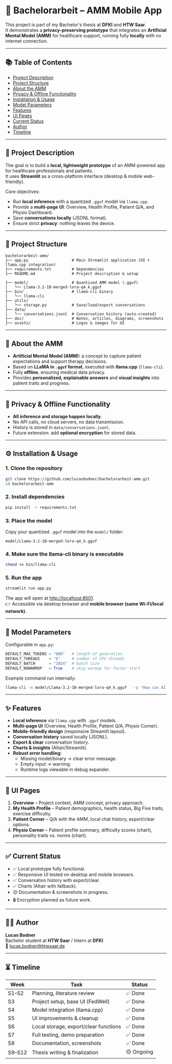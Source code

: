 # 🧠 Bachelorarbeit – AMM Mobile App

This project is part of my Bachelor's thesis at **DFKI** and **HTW Saar**.  
It demonstrates a **privacy-preserving prototype** that integrates an **Artificial Mental Model (AMM)** for healthcare support, running fully **locally** with no internet connection.

---

## 📚 Table of Contents

- [Project Description](#-project-description)  
- [Project Structure](#-project-structure)  
- [About the AMM](#-about-the-amm)  
- [Privacy & Offline Functionality](#-privacy--offline-functionality)  
- [Installation & Usage](#-installation--usage)  
- [Model Parameters](#-model-parameters)  
- [Features](#-features)  
- [UI Pages](#-ui-pages)  
- [Current Status](#-current-status)  
- [Author](#-author)  
- [Timeline](#-timeline)  

---

## 📜 Project Description

The goal is to build a **local, lightweight prototype** of an AMM-powered app for healthcare professionals and patients.  
It uses **Streamlit** as a cross-platform interface (desktop & mobile web-friendly).  

Core objectives:
- Run **local inference** with a quantized `.gguf` model via `llama.cpp`.  
- Provide a **multi-page UI**: Overview, Health Profile, Patient Q/A, and Physio Dashboard.  
- Save **conversations locally** (JSONL format).  
- Ensure strict **privacy**: nothing leaves the device.  

---

## 📁 Project Structure

```
bachelorarbeit-amm/
├── app.py                   # Main Streamlit application (UI + llama.cpp integration)
├── requirements.txt         # Dependencies
├── README.md                # Project description & setup

├── model/                   # Quantized AMM model (.gguf)
│   └── Llama-3.2-1B-merged-lora-q4_k.gguf
├── bin/                     # llama-cli binary
│   └── llama-cli
├── utils/                   
│   └── storage.py           # Save/load/export conversations
├── data/                    
│   └── conversations.jsonl  # Conversation history (auto-created)
├── doc/                     # Notes, articles, diagrams, screenshots
├── assets/                  # Logos & images for UI
```

---

## 🧠 About the AMM

- **Artificial Mental Model (AMM):** a concept to capture patient expectations and support therapy decisions.  
- Based on **LLaMA in `.gguf` format**, executed with **llama.cpp** (`llama-cli`).  
- Fully **offline**, ensuring medical data privacy.  
- Provides **personalized, explainable answers** and **visual insights** into patient traits and progress.  

---

## 🔐 Privacy & Offline Functionality

- **All inference and storage happen locally**.  
- No API calls, no cloud servers, no data transmission.  
- History is stored in `data/conversations.jsonl`.  
- Future extension: add **optional encryption** for stored data.  

---

## ⚙️ Installation & Usage

### 1. Clone the repository

```bash
git clone https://github.com/lucasbodner/bachelorarbeit-amm.git
cd bachelorarbeit-amm
```

### 2. Install dependencies

```bash
pip install -r requirements.txt
```

### 3. Place the model

Copy your quantized `.gguf` model into the `model/` folder:

```
model/Llama-3.2-1B-merged-lora-q4_k.gguf
```

### 4. Make sure the llama-cli binary is executable

```bash
chmod +x bin/llama-cli
```

### 5. Run the app

```bash
streamlit run app.py
```

The app will open at [http://localhost:8501](http://localhost:8501).  
👉 Accessible via desktop browser and **mobile browser (same Wi-Fi/local network)**.

---

## 🔧 Model Parameters

Configurable in `app.py`:

```python
DEFAULT_MAX_TOKENS = "800"   # length of generation
DEFAULT_THREADS    = "6"     # number of CPU threads
DEFAULT_BATCH      = "1024"  # batch size
DEFAULT_NOWARMUP   = True    # skip warmup for faster start
```

Example command run internally:

```bash
llama-cli -m model/Llama-3.2-1B-merged-lora-q4_k.gguf   -p "How can AI support physiotherapy?"   -n 800 -t 6 -b 1024 --no-warmup
```

---

## ✨ Features

- **Local inference** via `llama.cpp` with `.gguf` models.  
- **Multi-page UI** (Overview, Health Profile, Patient Q/A, Physio Corner).  
- **Mobile-friendly design** (responsive Streamlit layout).  
- **Conversation history** saved locally (JSONL).  
- **Export & clear** conversation history.  
- **Charts & insights** (Altair/Streamlit).  
- **Robust error handling**:  
  - Missing model/binary → clear error message.  
  - Empty input → warning.  
  - Runtime logs viewable in debug expander.  

---

## 📱 UI Pages

1. **Overview** – Project context, AMM concept, privacy approach.  
2. **My Health Profile** – Patient demographics, health status, Big Five traits, exercise difficulty.  
3. **Patient Corner** – Q/A with the AMM, local chat history, export/clear options.  
4. **Physio Corner** – Patient profile summary, difficulty scores (chart), personality traits vs. norms (chart).  

---

## ✅ Current Status

- ✅ Local prototype fully functional.  
- ✅ Responsive UI tested on desktop and mobile browsers.  
- ✅ Conversation history with export/clear.  
- ✅ Charts (Altair with fallback).  
- 🟡 Documentation & screenshots in progress.  
- 🔒 Encryption planned as future work.  

---

## 👨‍💼 Author

**Lucas Bodner**  
Bachelor student at **HTW Saar** / Intern at **DFKI**  
📧 lucas.bodner@htwsaar.de  

---

## ⏳ Timeline

| Week | Task                                    | Status     |
|------|-----------------------------------------|------------|
| S1–S2 | Planning, literature review             | ✅ Done     |
| S3    | Project setup, base UI (FedWell)        | ✅ Done     |
| S4    | Model integration (llama.cpp)           | ✅ Done     |
| S5    | UI improvements & cleanup               | ✅ Done     |
| S6    | Local storage, export/clear functions   | ✅ Done     |
| S7    | Full testing, demo preparation          | ✅ Done     |
| S8    | Documentation, screenshots              | ✅ Done     |
| S9–S12 | Thesis writing & finalization          | 🟡 Ongoing  |
